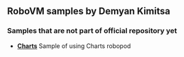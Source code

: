 ## RoboVM samples by Demyan Kimitsa


### Samples that are not part of official repository yet

 * **[Charts](robopods/charts)**
   Sample of using Charts robopod
